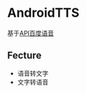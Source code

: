 # AndroidTTS

基于[API百度语音](https://cloud.baidu.com/doc/SPEECH/index.html)

## Fecture

- 语音转文字
- 文字转语音
